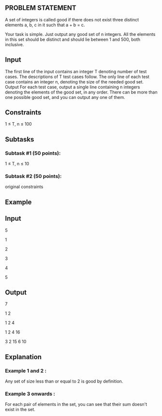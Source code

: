 ## PROBLEM STATEMENT 
A set of integers is called good if there does not exist three distinct elements a, b, c in it such that a + b = c.

Your task is simple. Just output any good set of n integers. All the elements in this set should be distinct and 
should lie between 1 and 500, both inclusive.

## Input
The first line of the input contains an integer T denoting number of test cases. The descriptions of T test cases follow.
The only line of each test case contains an integer n, denoting the size of the needed good set.
Output
For each test case, output a single line containing n integers denoting the elements of the good set, in any order.
There can be more than one possible good set, and you can output any one of them.

## Constraints

1 ≤ T, n ≤ 100

## Subtasks

### Subtask #1 (50 points):
1 ≤ T, n ≤ 10

### Subtask #2 (50 points): 
original constraints

## Example

## Input
5

1

2

3

4

5

## Output
7

1   2

1   2   4

1   2   4   16

3   2   15  6   10

## Explanation

### Example 1 and 2 : 
Any set of size less than or equal to 2 is good by definition.

### Example 3 onwards :
For each pair of elements in the set, you can see that their sum doesn't exist in the set.

